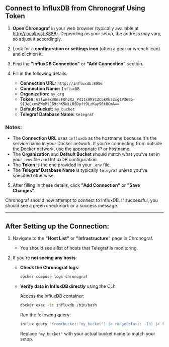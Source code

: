 ## Connect to InfluxDB from Chronograf Using Token

1. **Open Chronograf** in your web browser (typically available at [http://localhost:8888](http://localhost:8888)). Depending on your setup, the address may vary, so adjust it accordingly.

2. Look for a **configuration or settings icon** (often a gear or wrench icon) and click on it.

3. Find the **"InfluxDB Connection"** or **"Add Connection"** section.

4. Fill in the following details:

   - **Connection URL:** `http://influxdb:8086`
   - **Connection Name:** `InfluxDB`
   - **Organization:** `my_org`
   - **Token:** `6zlwmexm0mcFOh2Xz_P41tx9RYCZCbkVb52xgtP360b-9IJeCxevBWmMlJ89chK5NiLRSDpft9LzKay96tUCmA==`
   - **Default Bucket:** `my_bucket`
   - **Telegraf Database Name:** `telegraf`

### Notes:

- The **Connection URL** uses `influxdb` as the hostname because it's the service name in your Docker network. If you're connecting from outside the Docker network, use the appropriate IP or hostname.
- The **Organization** and **Default Bucket** should match what you've set in your `.env` file and InfluxDB configuration.
- The **Token** is the one provided in your `.env` file.
- The **Telegraf Database Name** is typically `telegraf` unless you've specified otherwise.

5. After filling in these details, click **"Add Connection"** or **"Save Changes"**.

Chronograf should now attempt to connect to InfluxDB. If successful, you should see a green checkmark or a success message.

---

## After Setting up the Connection:

1. Navigate to the **"Host List"** or **"Infrastructure"** page in Chronograf.
   
   - You should see a list of hosts that Telegraf is monitoring.

2. If you're **not seeing any hosts**:

   - **Check the Chronograf logs**: 
     ```bash
     docker-compose logs chronograf
     ```

   - **Verify data in InfluxDB directly** using the CLI:
   
     Access the InfluxDB container:
     ```bash
     docker exec -it influxdb /bin/bash
     ```
     Run the following query:
     ```bash
     influx query 'from(bucket:"my_bucket") |> range(start: -1h) |> filter(fn: (r) => r._measurement == "cpu") |> limit(n:5)'
     ```
   
     Replace `"my_bucket"` with your actual bucket name to match your setup.
